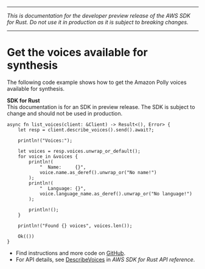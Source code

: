--------

 *This is documentation for the developer preview release of the AWS SDK for Rust\. Do not use it in production as it is subject to breaking changes\.* 

--------

# Get the voices available for synthesis<a name="polly_DescribeVoices_rust_topic"></a>

The following code example shows how to get the Amazon Polly voices available for synthesis\.

**SDK for Rust**  
This documentation is for an SDK in preview release\. The SDK is subject to change and should not be used in production\.
  

```
async fn list_voices(client: &Client) -> Result<(), Error> {
    let resp = client.describe_voices().send().await?;

    println!("Voices:");

    let voices = resp.voices.unwrap_or_default();
    for voice in &voices {
        println!(
            "  Name:     {}",
            voice.name.as_deref().unwrap_or("No name!")
        );
        println!(
            "  Language: {}",
            voice.language_name.as_deref().unwrap_or("No language!")
        );

        println!();
    }

    println!("Found {} voices", voices.len());

    Ok(())
}
```
+  Find instructions and more code on [GitHub](https://github.com/awsdocs/aws-doc-sdk-examples/tree/main/.rust_alpha/polly#code-examples)\. 
+  For API details, see [DescribeVoices](https://awslabs.github.io/aws-sdk-rust/) in *AWS SDK for Rust API reference*\. 